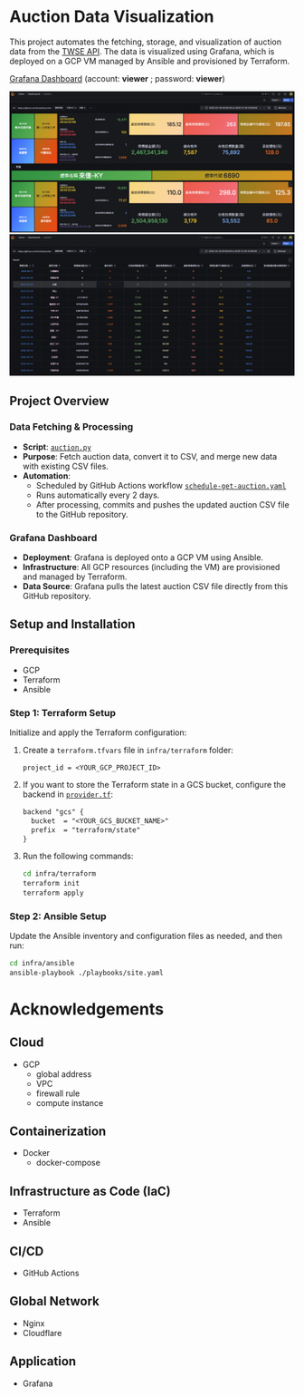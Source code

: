 # Auction Data Visualization

This project automates the fetching, storage, and visualization of auction data from the [TWSE API](https://www.twse.com.tw/zh/announcement/auction.html). The data is visualized using Grafana, which is deployed on a GCP VM managed by Ansible and provisioned by Terraform.

[Grafana Dashboard](http://aryido.org/login) (account: **viewer** ; password: **viewer**)

![Grafana Dashboard1](pictures/1.png)
![Grafana Dashboard2](pictures/2.png)

## Project Overview

### Data Fetching & Processing
- **Script**: [`auction.py`](auction.py)
- **Purpose**: Fetch auction data, convert it to CSV, and merge new data with existing CSV files.
- **Automation**:
  - Scheduled by GitHub Actions workflow [`schedule-get-auction.yaml`](.github/workflows/schedule-get-auction.yaml)
  - Runs automatically every 2 days.
  - After processing, commits and pushes the updated auction CSV file to the GitHub repository.

### Grafana Dashboard
- **Deployment**: Grafana is deployed onto a GCP VM using Ansible.
- **Infrastructure**: All GCP resources (including the VM) are provisioned and managed by Terraform.
- **Data Source**: Grafana pulls the latest auction CSV file directly from this GitHub repository.

## Setup and Installation

### Prerequisites
- GCP
- Terraform
- Ansible

### Step 1: Terraform Setup
Initialize and apply the Terraform configuration:

1. Create a `terraform.tfvars` file in `infra/terraform` folder:
    ```hcl
    project_id = <YOUR_GCP_PROJECT_ID>
    ```

2. If you want to store the Terraform state in a GCS bucket, configure the backend in [`provider.tf`](infra/terraform/provider.tf):
    ```hcl
    backend "gcs" {
      bucket  = "<YOUR_GCS_BUCKET_NAME>"
      prefix  = "terraform/state"
    }
    ```

3. Run the following commands:
    ```sh
    cd infra/terraform
    terraform init
    terraform apply
    ```

### Step 2: Ansible Setup
Update the Ansible inventory and configuration files as needed, and then run:
```sh
cd infra/ansible
ansible-playbook ./playbooks/site.yaml
```

# Acknowledgements

## Cloud
- GCP
  - global address
  - VPC
  - firewall rule
  - compute instance

## Containerization
- Docker
  - docker-compose

## Infrastructure as Code (IaC)
- Terraform
- Ansible

## CI/CD
- GitHub Actions

## Global Network
- Nginx
- Cloudflare

## Application
- Grafana